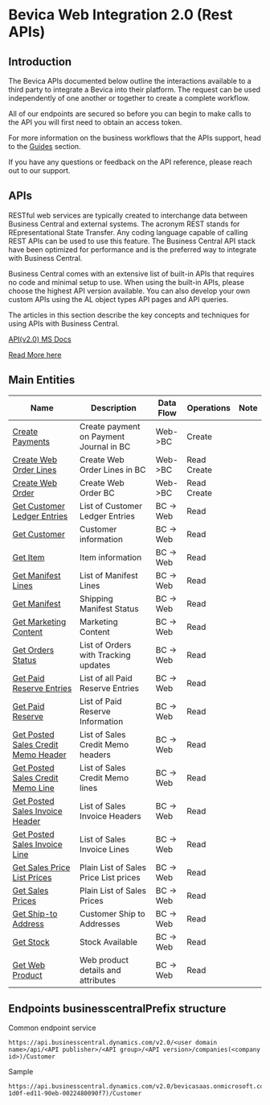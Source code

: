 # Bevica Web Integration 2.0 (Rest APIs)


## Introduction

The Bevica APIs documented below outline the interactions available to a third party to integrate a Bevica into their platform.
 The  request can be used independently of one another or together to create a complete workflow.

All of our endpoints are secured so before you can begin to make calls to the API you will first need to obtain an access token.

For more information on the business workflows that the APIs support, head to the [Guides](https://tvisiontech.freshdesk.com/) section.

If you have any questions or feedback on the API reference, please reach out to our support.

## APIs

RESTful web services are typically created to interchange data between Business Central and external systems. The acronym REST stands for REpresentational State Transfer. Any coding language capable of calling REST APIs can be used to use this feature. The Business Central API stack have been optimized for performance and is the preferred way to integrate with Business Central.

Business Central comes with an extensive list of built-in APIs that requires no code and minimal setup to use. When using the built-in APIs, please choose the highest API version available. You can also develop your own custom APIs using the AL object types API pages and API queries.

The articles in this section describe the key concepts and techniques for using APIs with Business Central.

[API(v2.0) MS Docs](https://docs.microsoft.com/en-us/dynamics365/business-central/dev-itpro/api-reference/v2.0/)


[Read More here](/Docs/README.md)

## Main Entities

| Name | Description | Data Flow | Operations | Note|
| ----------- | ----------- | ----------- | -------- | ---------- |
| [Create Payments](/Docs/APIs/Create%20Payment.md) | Create payment on Payment Journal in BC | Web->BC | Create | |
| [Create Web Order Lines](/Docs/APIs/Create%20Web%20Order%20Lines.md) | Create Web Order Lines in BC | Web->BC    | Read Create | |
| [Create Web Order](/Docs/APIs/Create%20Web%20Order.md) | Create Web Order BC | Web->BC    | Read Create | |
| [Get Customer Ledger Entries](/Docs/APIs/Get%20Customer%20Ledger%20Entries.md) | List of Customer Ledger Entries | BC -> Web | Read | | 
| [Get Customer](/Docs/APIs/Get%20Customer.md) | Customer information| BC -> Web | Read | |
| [Get Item](/Docs/APIs/Get%20Item.md) | Item information| BC -> Web | Read | |
| [Get Manifest Lines](/Docs/APIs/Get%20Manifest%20Lines.md) | List of Manifest Lines | BC -> Web | Read | |
| [Get Manifest](/Docs/APIs/Get%20Manifest.md) | Shipping Manifest Status | BC -> Web | Read | |
| [Get Marketing Content](/Docs/APIs/Get%20Marketing%20Content.md) | Marketing Content | BC -> Web | Read | |
| [Get Orders Status](/Docs/APIs/Get%20Order%20Status.md) | List of Orders with Tracking updates | BC -> Web | Read | |
| [Get Paid Reserve Entries](/Docs/APIs/Get%20Paid%20Reserve%20Entries.md) | List of all Paid Reserve Entries| BC -> Web | Read | |
| [Get Paid Reserve](/Docs/APIs/Get%20Paid%20Reserve.md) | List of Paid Reserve Information| BC -> Web | Read | |
| [Get Posted Sales Credit Memo Header](/Docs/APIs/Get%20Posted%20Sales%20Credit%20Memo%20Header.md) | List of Sales Credit Memo headers| BC -> Web | Read | |
| [Get Posted Sales Credit Memo Line](/Docs/APIs/Get%20Posted%20Sales%20Credit%20Memo%20Line.md) | List of Sales Credit Memo lines| BC -> Web | Read | |
| [Get Posted Sales Invoice Header](/Docs/APIs/Get%20Posted%20Sales%20Invoice%20Header.md) | List of Sales Invoice Headers| BC -> Web | Read | |
| [Get Posted Sales Invoice Line](/Docs/APIs/Get%20Posted%20Sales%20Invoice%20Line.md) | List of Sales Invoice Lines| BC -> Web | Read | |
| [Get Sales Price List Prices](/Docs/APIs/Get%20Sales%20Price%20List%20Prices.md) | Plain List of Sales Price List prices| BC -> Web | Read | |
| [Get Sales Prices](/Docs/APIs/Get%20Sales%20Prices.md) | Plain List of Sales Prices| BC -> Web | Read | |
| [Get Ship-to Address](/Docs/APIs/Get%20Ship-to%20Address.md) | Customer Ship to Addresses | BC -> Web | Read | |
| [Get Stock](/Docs/APIs/Get%20Stock.md) | Stock Available  | BC -> Web | Read | |
| [Get Web Product](/Docs/APIs/Get%20Web%20Product.md) | Web product details and attributes | BC -> Web | Read | |

## Endpoints businesscentralPrefix structure

Common endpoint service

~~~ api
https://api.businesscentral.dynamics.com/v2.0/<user domain name>/api/<API publisher>/<API group>/<API version>/companies(<company id>)/Customer
~~~

Sample

~~~ api
https://api.businesscentral.dynamics.com/v2.0/bevicasaas.onmicrosoft.com/tvt_develop/api/tvisiontech/webbevica/v2.0/companies(08f3eaa4-1d0f-ed11-90eb-0022480090f7)/Customer
~~~

